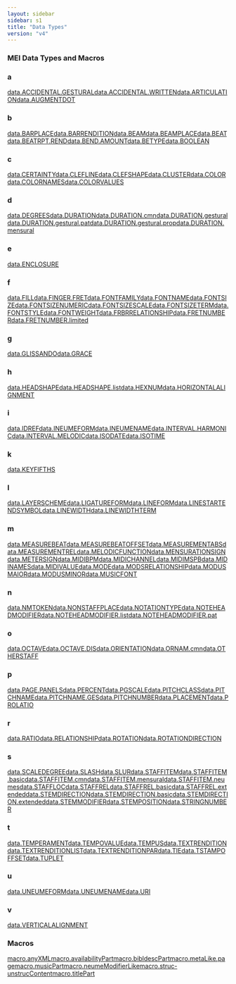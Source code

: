 ```yaml
---
layout: sidebar
sidebar: s1
title: "Data Types"
version: "v4"
---
```

<div>
   <h3 class="widget-title">MEI Data Types and Macros</h3>
   <div class="textwidget">
      <div class="sortedInitials well A">
         <h3>a</h3><a class="link_odd chip A" href="{{ site.baseurl }}/{{ page.version }}/data-types/data.ACCIDENTAL.GESTURAL.html">data.ACCIDENTAL.GESTURAL</a><a class="link_odd chip A" href="{{ site.baseurl }}/{{ page.version }}/data-types/data.ACCIDENTAL.WRITTEN.html">data.ACCIDENTAL.WRITTEN</a><a class="link_odd chip A" href="{{ site.baseurl }}/{{ page.version }}/data-types/data.ARTICULATION.html">data.ARTICULATION</a><a class="link_odd chip A" href="{{ site.baseurl }}/{{ page.version }}/data-types/data.AUGMENTDOT.html">data.AUGMENTDOT</a></div>
      <div class="sortedInitials well B">
         <h3>b</h3><a class="link_odd chip B" href="{{ site.baseurl }}/{{ page.version }}/data-types/data.BARPLACE.html">data.BARPLACE</a><a class="link_odd chip B" href="{{ site.baseurl }}/{{ page.version }}/data-types/data.BARRENDITION.html">data.BARRENDITION</a><a class="link_odd chip B" href="{{ site.baseurl }}/{{ page.version }}/data-types/data.BEAM.html">data.BEAM</a><a class="link_odd chip B" href="{{ site.baseurl }}/{{ page.version }}/data-types/data.BEAMPLACE.html">data.BEAMPLACE</a><a class="link_odd chip B" href="{{ site.baseurl }}/{{ page.version }}/data-types/data.BEAT.html">data.BEAT</a><a class="link_odd chip B" href="{{ site.baseurl }}/{{ page.version }}/data-types/data.BEATRPT.REND.html">data.BEATRPT.REND</a><a class="link_odd chip B" href="{{ site.baseurl }}/{{ page.version }}/data-types/data.BEND.AMOUNT.html">data.BEND.AMOUNT</a><a class="link_odd chip B" href="{{ site.baseurl }}/{{ page.version }}/data-types/data.BETYPE.html">data.BETYPE</a><a class="link_odd chip B" href="{{ site.baseurl }}/{{ page.version }}/data-types/data.BOOLEAN.html">data.BOOLEAN</a></div>
      <div class="sortedInitials well C">
         <h3>c</h3><a class="link_odd chip C" href="{{ site.baseurl }}/{{ page.version }}/data-types/data.CERTAINTY.html">data.CERTAINTY</a><a class="link_odd chip C" href="{{ site.baseurl }}/{{ page.version }}/data-types/data.CLEFLINE.html">data.CLEFLINE</a><a class="link_odd chip C" href="{{ site.baseurl }}/{{ page.version }}/data-types/data.CLEFSHAPE.html">data.CLEFSHAPE</a><a class="link_odd chip C" href="{{ site.baseurl }}/{{ page.version }}/data-types/data.CLUSTER.html">data.CLUSTER</a><a class="link_odd chip C" href="{{ site.baseurl }}/{{ page.version }}/data-types/data.COLOR.html">data.COLOR</a><a class="link_odd chip C" href="{{ site.baseurl }}/{{ page.version }}/data-types/data.COLORNAMES.html">data.COLORNAMES</a><a class="link_odd chip C" href="{{ site.baseurl }}/{{ page.version }}/data-types/data.COLORVALUES.html">data.COLORVALUES</a></div>
      <div class="sortedInitials well D">
         <h3>d</h3><a class="link_odd chip D" href="{{ site.baseurl }}/{{ page.version }}/data-types/data.DEGREES.html">data.DEGREES</a><a class="link_odd chip D" href="{{ site.baseurl }}/{{ page.version }}/data-types/data.DURATION.html">data.DURATION</a><a class="link_odd chip D" href="{{ site.baseurl }}/{{ page.version }}/data-types/data.DURATION.cmn.html">data.DURATION.cmn</a><a class="link_odd chip D" href="{{ site.baseurl }}/{{ page.version }}/data-types/data.DURATION.gestural.html">data.DURATION.gestural</a><a class="link_odd chip D" href="{{ site.baseurl }}/{{ page.version }}/data-types/data.DURATION.gestural.pat.html">data.DURATION.gestural.pat</a><a class="link_odd chip D" href="{{ site.baseurl }}/{{ page.version }}/data-types/data.DURATION.gestural.prop.html">data.DURATION.gestural.prop</a><a class="link_odd chip D" href="{{ site.baseurl }}/{{ page.version }}/data-types/data.DURATION.mensural.html">data.DURATION.mensural</a></div>
      <div class="sortedInitials well E">
         <h3>e</h3><a class="link_odd chip E" href="{{ site.baseurl }}/{{ page.version }}/data-types/data.ENCLOSURE.html">data.ENCLOSURE</a></div>
      <div class="sortedInitials well F">
         <h3>f</h3><a class="link_odd chip F" href="{{ site.baseurl }}/{{ page.version }}/data-types/data.FILL.html">data.FILL</a><a class="link_odd chip F" href="{{ site.baseurl }}/{{ page.version }}/data-types/data.FINGER.FRET.html">data.FINGER.FRET</a><a class="link_odd chip F" href="{{ site.baseurl }}/{{ page.version }}/data-types/data.FONTFAMILY.html">data.FONTFAMILY</a><a class="link_odd chip F" href="{{ site.baseurl }}/{{ page.version }}/data-types/data.FONTNAME.html">data.FONTNAME</a><a class="link_odd chip F" href="{{ site.baseurl }}/{{ page.version }}/data-types/data.FONTSIZE.html">data.FONTSIZE</a><a class="link_odd chip F" href="{{ site.baseurl }}/{{ page.version }}/data-types/data.FONTSIZENUMERIC.html">data.FONTSIZENUMERIC</a><a class="link_odd chip F" href="{{ site.baseurl }}/{{ page.version }}/data-types/data.FONTSIZESCALE.html">data.FONTSIZESCALE</a><a class="link_odd chip F" href="{{ site.baseurl }}/{{ page.version }}/data-types/data.FONTSIZETERM.html">data.FONTSIZETERM</a><a class="link_odd chip F" href="{{ site.baseurl }}/{{ page.version }}/data-types/data.FONTSTYLE.html">data.FONTSTYLE</a><a class="link_odd chip F" href="{{ site.baseurl }}/{{ page.version }}/data-types/data.FONTWEIGHT.html">data.FONTWEIGHT</a><a class="link_odd chip F" href="{{ site.baseurl }}/{{ page.version }}/data-types/data.FRBRRELATIONSHIP.html">data.FRBRRELATIONSHIP</a><a class="link_odd chip F" href="{{ site.baseurl }}/{{ page.version }}/data-types/data.FRETNUMBER.html">data.FRETNUMBER</a><a class="link_odd chip F" href="{{ site.baseurl }}/{{ page.version }}/data-types/data.FRETNUMBER.limited.html">data.FRETNUMBER.limited</a></div>
      <div class="sortedInitials well G">
         <h3>g</h3><a class="link_odd chip G" href="{{ site.baseurl }}/{{ page.version }}/data-types/data.GLISSANDO.html">data.GLISSANDO</a><a class="link_odd chip G" href="{{ site.baseurl }}/{{ page.version }}/data-types/data.GRACE.html">data.GRACE</a></div>
      <div class="sortedInitials well H">
         <h3>h</h3><a class="link_odd chip H" href="{{ site.baseurl }}/{{ page.version }}/data-types/data.HEADSHAPE.html">data.HEADSHAPE</a><a class="link_odd chip H" href="{{ site.baseurl }}/{{ page.version }}/data-types/data.HEADSHAPE.list.html">data.HEADSHAPE.list</a><a class="link_odd chip H" href="{{ site.baseurl }}/{{ page.version }}/data-types/data.HEXNUM.html">data.HEXNUM</a><a class="link_odd chip H" href="{{ site.baseurl }}/{{ page.version }}/data-types/data.HORIZONTALALIGNMENT.html">data.HORIZONTALALIGNMENT</a></div>
      <div class="sortedInitials well I">
         <h3>i</h3><a class="link_odd chip I" href="{{ site.baseurl }}/{{ page.version }}/data-types/data.IDREF.html">data.IDREF</a><a class="link_odd chip I" href="{{ site.baseurl }}/{{ page.version }}/data-types/data.INEUMEFORM.html">data.INEUMEFORM</a><a class="link_odd chip I" href="{{ site.baseurl }}/{{ page.version }}/data-types/data.INEUMENAME.html">data.INEUMENAME</a><a class="link_odd chip I" href="{{ site.baseurl }}/{{ page.version }}/data-types/data.INTERVAL.HARMONIC.html">data.INTERVAL.HARMONIC</a><a class="link_odd chip I" href="{{ site.baseurl }}/{{ page.version }}/data-types/data.INTERVAL.MELODIC.html">data.INTERVAL.MELODIC</a><a class="link_odd chip I" href="{{ site.baseurl }}/{{ page.version }}/data-types/data.ISODATE.html">data.ISODATE</a><a class="link_odd chip I" href="{{ site.baseurl }}/{{ page.version }}/data-types/data.ISOTIME.html">data.ISOTIME</a></div>
      <div class="sortedInitials well K">
         <h3>k</h3><a class="link_odd chip K" href="{{ site.baseurl }}/{{ page.version }}/data-types/data.KEYFIFTHS.html">data.KEYFIFTHS</a></div>
      <div class="sortedInitials well L">
         <h3>l</h3><a class="link_odd chip L" href="{{ site.baseurl }}/{{ page.version }}/data-types/data.LAYERSCHEME.html">data.LAYERSCHEME</a><a class="link_odd chip L" href="{{ site.baseurl }}/{{ page.version }}/data-types/data.LIGATUREFORM.html">data.LIGATUREFORM</a><a class="link_odd chip L" href="{{ site.baseurl }}/{{ page.version }}/data-types/data.LINEFORM.html">data.LINEFORM</a><a class="link_odd chip L" href="{{ site.baseurl }}/{{ page.version }}/data-types/data.LINESTARTENDSYMBOL.html">data.LINESTARTENDSYMBOL</a><a class="link_odd chip L" href="{{ site.baseurl }}/{{ page.version }}/data-types/data.LINEWIDTH.html">data.LINEWIDTH</a><a class="link_odd chip L" href="{{ site.baseurl }}/{{ page.version }}/data-types/data.LINEWIDTHTERM.html">data.LINEWIDTHTERM</a></div>
      <div class="sortedInitials well M">
         <h3>m</h3><a class="link_odd chip M" href="{{ site.baseurl }}/{{ page.version }}/data-types/data.MEASUREBEAT.html">data.MEASUREBEAT</a><a class="link_odd chip M" href="{{ site.baseurl }}/{{ page.version }}/data-types/data.MEASUREBEATOFFSET.html">data.MEASUREBEATOFFSET</a><a class="link_odd chip M" href="{{ site.baseurl }}/{{ page.version }}/data-types/data.MEASUREMENTABS.html">data.MEASUREMENTABS</a><a class="link_odd chip M" href="{{ site.baseurl }}/{{ page.version }}/data-types/data.MEASUREMENTREL.html">data.MEASUREMENTREL</a><a class="link_odd chip M" href="{{ site.baseurl }}/{{ page.version }}/data-types/data.MELODICFUNCTION.html">data.MELODICFUNCTION</a><a class="link_odd chip M" href="{{ site.baseurl }}/{{ page.version }}/data-types/data.MENSURATIONSIGN.html">data.MENSURATIONSIGN</a><a class="link_odd chip M" href="{{ site.baseurl }}/{{ page.version }}/data-types/data.METERSIGN.html">data.METERSIGN</a><a class="link_odd chip M" href="{{ site.baseurl }}/{{ page.version }}/data-types/data.MIDIBPM.html">data.MIDIBPM</a><a class="link_odd chip M" href="{{ site.baseurl }}/{{ page.version }}/data-types/data.MIDICHANNEL.html">data.MIDICHANNEL</a><a class="link_odd chip M" href="{{ site.baseurl }}/{{ page.version }}/data-types/data.MIDIMSPB.html">data.MIDIMSPB</a><a class="link_odd chip M" href="{{ site.baseurl }}/{{ page.version }}/data-types/data.MIDINAMES.html">data.MIDINAMES</a><a class="link_odd chip M" href="{{ site.baseurl }}/{{ page.version }}/data-types/data.MIDIVALUE.html">data.MIDIVALUE</a><a class="link_odd chip M" href="{{ site.baseurl }}/{{ page.version }}/data-types/data.MODE.html">data.MODE</a><a class="link_odd chip M" href="{{ site.baseurl }}/{{ page.version }}/data-types/data.MODSRELATIONSHIP.html">data.MODSRELATIONSHIP</a><a class="link_odd chip M" href="{{ site.baseurl }}/{{ page.version }}/data-types/data.MODUSMAIOR.html">data.MODUSMAIOR</a><a class="link_odd chip M" href="{{ site.baseurl }}/{{ page.version }}/data-types/data.MODUSMINOR.html">data.MODUSMINOR</a><a class="link_odd chip M" href="{{ site.baseurl }}/{{ page.version }}/data-types/data.MUSICFONT.html">data.MUSICFONT</a></div>
      <div class="sortedInitials well N">
         <h3>n</h3><a class="link_odd chip N" href="{{ site.baseurl }}/{{ page.version }}/data-types/data.NMTOKEN.html">data.NMTOKEN</a><a class="link_odd chip N" href="{{ site.baseurl }}/{{ page.version }}/data-types/data.NONSTAFFPLACE.html">data.NONSTAFFPLACE</a><a class="link_odd chip N" href="{{ site.baseurl }}/{{ page.version }}/data-types/data.NOTATIONTYPE.html">data.NOTATIONTYPE</a><a class="link_odd chip N" href="{{ site.baseurl }}/{{ page.version }}/data-types/data.NOTEHEADMODIFIER.html">data.NOTEHEADMODIFIER</a><a class="link_odd chip N" href="{{ site.baseurl }}/{{ page.version }}/data-types/data.NOTEHEADMODIFIER.list.html">data.NOTEHEADMODIFIER.list</a><a class="link_odd chip N" href="{{ site.baseurl }}/{{ page.version }}/data-types/data.NOTEHEADMODIFIER.pat.html">data.NOTEHEADMODIFIER.pat</a></div>
      <div class="sortedInitials well O">
         <h3>o</h3><a class="link_odd chip O" href="{{ site.baseurl }}/{{ page.version }}/data-types/data.OCTAVE.html">data.OCTAVE</a><a class="link_odd chip O" href="{{ site.baseurl }}/{{ page.version }}/data-types/data.OCTAVE.DIS.html">data.OCTAVE.DIS</a><a class="link_odd chip O" href="{{ site.baseurl }}/{{ page.version }}/data-types/data.ORIENTATION.html">data.ORIENTATION</a><a class="link_odd chip O" href="{{ site.baseurl }}/{{ page.version }}/data-types/data.ORNAM.cmn.html">data.ORNAM.cmn</a><a class="link_odd chip O" href="{{ site.baseurl }}/{{ page.version }}/data-types/data.OTHERSTAFF.html">data.OTHERSTAFF</a></div>
      <div class="sortedInitials well P">
         <h3>p</h3><a class="link_odd chip P" href="{{ site.baseurl }}/{{ page.version }}/data-types/data.PAGE.PANELS.html">data.PAGE.PANELS</a><a class="link_odd chip P" href="{{ site.baseurl }}/{{ page.version }}/data-types/data.PERCENT.html">data.PERCENT</a><a class="link_odd chip P" href="{{ site.baseurl }}/{{ page.version }}/data-types/data.PGSCALE.html">data.PGSCALE</a><a class="link_odd chip P" href="{{ site.baseurl }}/{{ page.version }}/data-types/data.PITCHCLASS.html">data.PITCHCLASS</a><a class="link_odd chip P" href="{{ site.baseurl }}/{{ page.version }}/data-types/data.PITCHNAME.html">data.PITCHNAME</a><a class="link_odd chip P" href="{{ site.baseurl }}/{{ page.version }}/data-types/data.PITCHNAME.GES.html">data.PITCHNAME.GES</a><a class="link_odd chip P" href="{{ site.baseurl }}/{{ page.version }}/data-types/data.PITCHNUMBER.html">data.PITCHNUMBER</a><a class="link_odd chip P" href="{{ site.baseurl }}/{{ page.version }}/data-types/data.PLACEMENT.html">data.PLACEMENT</a><a class="link_odd chip P" href="{{ site.baseurl }}/{{ page.version }}/data-types/data.PROLATIO.html">data.PROLATIO</a></div>
      <div class="sortedInitials well R">
         <h3>r</h3><a class="link_odd chip R" href="{{ site.baseurl }}/{{ page.version }}/data-types/data.RATIO.html">data.RATIO</a><a class="link_odd chip R" href="{{ site.baseurl }}/{{ page.version }}/data-types/data.RELATIONSHIP.html">data.RELATIONSHIP</a><a class="link_odd chip R" href="{{ site.baseurl }}/{{ page.version }}/data-types/data.ROTATION.html">data.ROTATION</a><a class="link_odd chip R" href="{{ site.baseurl }}/{{ page.version }}/data-types/data.ROTATIONDIRECTION.html">data.ROTATIONDIRECTION</a></div>
      <div class="sortedInitials well S">
         <h3>s</h3><a class="link_odd chip S" href="{{ site.baseurl }}/{{ page.version }}/data-types/data.SCALEDEGREE.html">data.SCALEDEGREE</a><a class="link_odd chip S" href="{{ site.baseurl }}/{{ page.version }}/data-types/data.SLASH.html">data.SLASH</a><a class="link_odd chip S" href="{{ site.baseurl }}/{{ page.version }}/data-types/data.SLUR.html">data.SLUR</a><a class="link_odd chip S" href="{{ site.baseurl }}/{{ page.version }}/data-types/data.STAFFITEM.html">data.STAFFITEM</a><a class="link_odd chip S" href="{{ site.baseurl }}/{{ page.version }}/data-types/data.STAFFITEM.basic.html">data.STAFFITEM.basic</a><a class="link_odd chip S" href="{{ site.baseurl }}/{{ page.version }}/data-types/data.STAFFITEM.cmn.html">data.STAFFITEM.cmn</a><a class="link_odd chip S" href="{{ site.baseurl }}/{{ page.version }}/data-types/data.STAFFITEM.mensural.html">data.STAFFITEM.mensural</a><a class="link_odd chip S" href="{{ site.baseurl }}/{{ page.version }}/data-types/data.STAFFITEM.neumes.html">data.STAFFITEM.neumes</a><a class="link_odd chip S" href="{{ site.baseurl }}/{{ page.version }}/data-types/data.STAFFLOC.html">data.STAFFLOC</a><a class="link_odd chip S" href="{{ site.baseurl }}/{{ page.version }}/data-types/data.STAFFREL.html">data.STAFFREL</a><a class="link_odd chip S" href="{{ site.baseurl }}/{{ page.version }}/data-types/data.STAFFREL.basic.html">data.STAFFREL.basic</a><a class="link_odd chip S" href="{{ site.baseurl }}/{{ page.version }}/data-types/data.STAFFREL.extended.html">data.STAFFREL.extended</a><a class="link_odd chip S" href="{{ site.baseurl }}/{{ page.version }}/data-types/data.STEMDIRECTION.html">data.STEMDIRECTION</a><a class="link_odd chip S" href="{{ site.baseurl }}/{{ page.version }}/data-types/data.STEMDIRECTION.basic.html">data.STEMDIRECTION.basic</a><a class="link_odd chip S" href="{{ site.baseurl }}/{{ page.version }}/data-types/data.STEMDIRECTION.extended.html">data.STEMDIRECTION.extended</a><a class="link_odd chip S" href="{{ site.baseurl }}/{{ page.version }}/data-types/data.STEMMODIFIER.html">data.STEMMODIFIER</a><a class="link_odd chip S" href="{{ site.baseurl }}/{{ page.version }}/data-types/data.STEMPOSITION.html">data.STEMPOSITION</a><a class="link_odd chip S" href="{{ site.baseurl }}/{{ page.version }}/data-types/data.STRINGNUMBER.html">data.STRINGNUMBER</a></div>
      <div class="sortedInitials well T">
         <h3>t</h3><a class="link_odd chip T" href="{{ site.baseurl }}/{{ page.version }}/data-types/data.TEMPERAMENT.html">data.TEMPERAMENT</a><a class="link_odd chip T" href="{{ site.baseurl }}/{{ page.version }}/data-types/data.TEMPOVALUE.html">data.TEMPOVALUE</a><a class="link_odd chip T" href="{{ site.baseurl }}/{{ page.version }}/data-types/data.TEMPUS.html">data.TEMPUS</a><a class="link_odd chip T" href="{{ site.baseurl }}/{{ page.version }}/data-types/data.TEXTRENDITION.html">data.TEXTRENDITION</a><a class="link_odd chip T" href="{{ site.baseurl }}/{{ page.version }}/data-types/data.TEXTRENDITIONLIST.html">data.TEXTRENDITIONLIST</a><a class="link_odd chip T" href="{{ site.baseurl }}/{{ page.version }}/data-types/data.TEXTRENDITIONPAR.html">data.TEXTRENDITIONPAR</a><a class="link_odd chip T" href="{{ site.baseurl }}/{{ page.version }}/data-types/data.TIE.html">data.TIE</a><a class="link_odd chip T" href="{{ site.baseurl }}/{{ page.version }}/data-types/data.TSTAMPOFFSET.html">data.TSTAMPOFFSET</a><a class="link_odd chip T" href="{{ site.baseurl }}/{{ page.version }}/data-types/data.TUPLET.html">data.TUPLET</a></div>
      <div class="sortedInitials well U">
         <h3>u</h3><a class="link_odd chip U" href="{{ site.baseurl }}/{{ page.version }}/data-types/data.UNEUMEFORM.html">data.UNEUMEFORM</a><a class="link_odd chip U" href="{{ site.baseurl }}/{{ page.version }}/data-types/data.UNEUMENAME.html">data.UNEUMENAME</a><a class="link_odd chip U" href="{{ site.baseurl }}/{{ page.version }}/data-types/data.URI.html">data.URI</a></div>
      <div class="sortedInitials well V">
         <h3>v</h3><a class="link_odd chip V" href="{{ site.baseurl }}/{{ page.version }}/data-types/data.VERTICALALIGNMENT.html">data.VERTICALALIGNMENT</a></div>
      <div class="sortedInitials well macros">
         <h3>Macros</h3><a class="link_odd chip a" href="{{ site.baseurl }}/{{ page.version }}/data-types/macro.anyXML.html">macro.anyXML</a><a class="link_odd chip a" href="{{ site.baseurl }}/{{ page.version }}/data-types/macro.availabilityPart.html">macro.availabilityPart</a><a class="link_odd chip b" href="{{ site.baseurl }}/{{ page.version }}/data-types/macro.bibldescPart.html">macro.bibldescPart</a><a class="link_odd chip m" href="{{ site.baseurl }}/{{ page.version }}/data-types/macro.metaLike.page.html">macro.metaLike.page</a><a class="link_odd chip m" href="{{ site.baseurl }}/{{ page.version }}/data-types/macro.musicPart.html">macro.musicPart</a><a class="link_odd chip n" href="{{ site.baseurl }}/{{ page.version }}/data-types/macro.neumeModifierLike.html">macro.neumeModifierLike</a><a class="link_odd chip s" href="{{ site.baseurl }}/{{ page.version }}/data-types/macro.struc-unstrucContent.html">macro.struc-unstrucContent</a><a class="link_odd chip t" href="{{ site.baseurl }}/{{ page.version }}/data-types/macro.titlePart.html">macro.titlePart</a></div>
   </div>
</div>